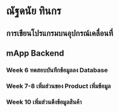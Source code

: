 # ณัฐดนัย ทินกร
## การเขียนโปรแกรมบนอุปกรณ์เคลื่อนที่
## mApp Backend

### Week 6 ทดสอบบันทึกข้อมูลลง Database
### Week 7-8 เพิ่มส่วนของ Product เพิ่มข้อมูล
### Week 10 เพิ่มส่วนดึงข้อมูลสินค้า